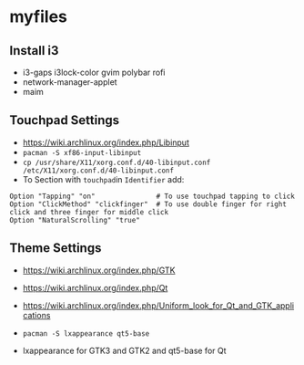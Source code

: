 # myfiles

## Install i3
* i3-gaps i3lock-color gvim polybar rofi
* network-manager-applet
* maim

## Touchpad Settings
* https://wiki.archlinux.org/index.php/Libinput
* `pacman -S xf86-input-libinput`
* `cp /usr/share/X11/xorg.conf.d/40-libinput.conf /etc/X11/xorg.conf.d/40-libinput.conf`
* To Section with `touchpad`in `Identifier` add:
```
Option "Tapping" "on"               # To use touchpad tapping to click
Option "ClickMethod" "clickfinger"  # To use double finger for right click and three finger for middle click
Option "NaturalScrolling" "true"
```

## Theme Settings
* https://wiki.archlinux.org/index.php/GTK
* https://wiki.archlinux.org/index.php/Qt
* https://wiki.archlinux.org/index.php/Uniform_look_for_Qt_and_GTK_applications

* `pacman -S lxappearance qt5-base`
* lxappearance for GTK3 and GTK2 and qt5-base for Qt

